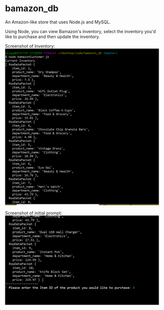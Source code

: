 # bamazon_db

An Amazon-like store that uses Node.js and MySQL. 

Using Node, you can view Bamazon's inventory, select the inventory you'd like to purchase and then update the inventory.

Screenshot of Inventory:
![alt text](https://github.com/objgarrett/bamazon_db/blob/master/bamazon_inventory.PNG)

Screenshot of initial prompt:
![alt text](https://github.com/objgarrett/bamazon_db/blob/master/bamazon_prompt.PNG)
